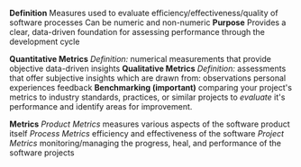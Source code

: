 **Definition**
	Measures used to evaluate efficiency/effectiveness/quality of software processes
	Can be numeric and non-numeric
**Purpose**
	Provides a clear, data-driven foundation for assessing performance through the development cycle

**Quantitative Metrics**
	*Definition:*
		numerical measurements that provide objective data-driven insights
**Qualitative Metrics**
	*Definition:*
		assessments that offer subjective insights which are drawn from:
			observations
			personal experiences 
			feedback
**Benchmarking (important)**
	comparing your project's metrics to industry standards, practices, or similar projects to *evaluate* it's performance and identify areas for improvement.

**Metrics**
	*Product Metrics*
		measures various aspects of the software product itself
	*Process Metrics*
		efficiency and effectiveness of the software
	*Project Metrics*
		monitoring/managing the progress, heal, and performance of the software projects
